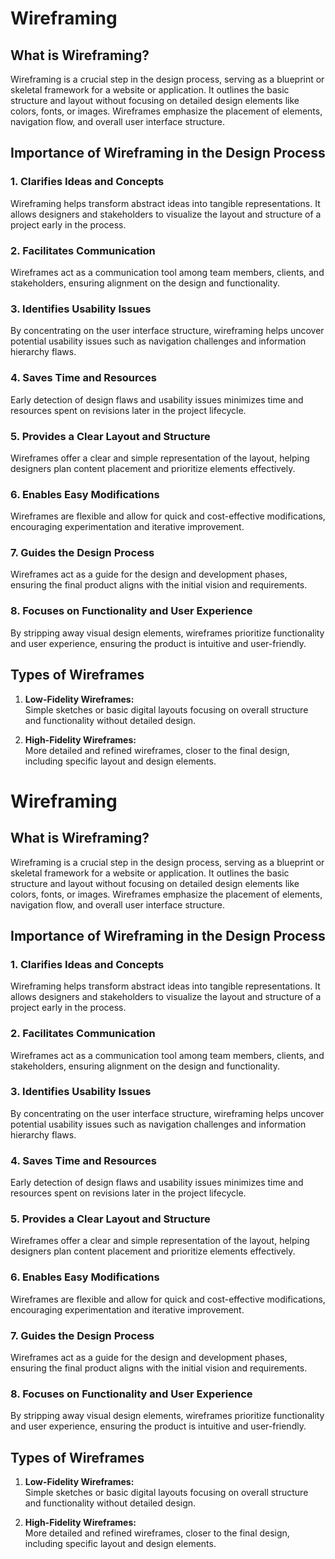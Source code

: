 # Wireframing

## What is Wireframing?  
Wireframing is a crucial step in the design process, serving as a blueprint or skeletal framework for a website or application. It outlines the basic structure and layout without focusing on detailed design elements like colors, fonts, or images. Wireframes emphasize the placement of elements, navigation flow, and overall user interface structure.

## Importance of Wireframing in the Design Process  

### 1. Clarifies Ideas and Concepts  
Wireframing helps transform abstract ideas into tangible representations. It allows designers and stakeholders to visualize the layout and structure of a project early in the process.  

### 2. Facilitates Communication  
Wireframes act as a communication tool among team members, clients, and stakeholders, ensuring alignment on the design and functionality.  

### 3. Identifies Usability Issues  
By concentrating on the user interface structure, wireframing helps uncover potential usability issues such as navigation challenges and information hierarchy flaws.  

### 4. Saves Time and Resources  
Early detection of design flaws and usability issues minimizes time and resources spent on revisions later in the project lifecycle.  

### 5. Provides a Clear Layout and Structure  
Wireframes offer a clear and simple representation of the layout, helping designers plan content placement and prioritize elements effectively.  

### 6. Enables Easy Modifications  
Wireframes are flexible and allow for quick and cost-effective modifications, encouraging experimentation and iterative improvement.  

### 7. Guides the Design Process  
Wireframes act as a guide for the design and development phases, ensuring the final product aligns with the initial vision and requirements.  

### 8. Focuses on Functionality and User Experience  
By stripping away visual design elements, wireframes prioritize functionality and user experience, ensuring the product is intuitive and user-friendly.  

## Types of Wireframes  

1. **Low-Fidelity Wireframes:**  
   Simple sketches or basic digital layouts focusing on overall structure and functionality without detailed design.  

2. **High-Fidelity Wireframes:**  
   More detailed and refined wireframes, closer to the final design, including specific layout and design elements.
# Wireframing

## What is Wireframing?  
Wireframing is a crucial step in the design process, serving as a blueprint or skeletal framework for a website or application. It outlines the basic structure and layout without focusing on detailed design elements like colors, fonts, or images. Wireframes emphasize the placement of elements, navigation flow, and overall user interface structure.

## Importance of Wireframing in the Design Process  

### 1. Clarifies Ideas and Concepts  
Wireframing helps transform abstract ideas into tangible representations. It allows designers and stakeholders to visualize the layout and structure of a project early in the process.  

### 2. Facilitates Communication  
Wireframes act as a communication tool among team members, clients, and stakeholders, ensuring alignment on the design and functionality.  

### 3. Identifies Usability Issues  
By concentrating on the user interface structure, wireframing helps uncover potential usability issues such as navigation challenges and information hierarchy flaws.  

### 4. Saves Time and Resources  
Early detection of design flaws and usability issues minimizes time and resources spent on revisions later in the project lifecycle.  

### 5. Provides a Clear Layout and Structure  
Wireframes offer a clear and simple representation of the layout, helping designers plan content placement and prioritize elements effectively.  

### 6. Enables Easy Modifications  
Wireframes are flexible and allow for quick and cost-effective modifications, encouraging experimentation and iterative improvement.  

### 7. Guides the Design Process  
Wireframes act as a guide for the design and development phases, ensuring the final product aligns with the initial vision and requirements.  

### 8. Focuses on Functionality and User Experience  
By stripping away visual design elements, wireframes prioritize functionality and user experience, ensuring the product is intuitive and user-friendly.  

## Types of Wireframes  

1. **Low-Fidelity Wireframes:**  
   Simple sketches or basic digital layouts focusing on overall structure and functionality without detailed design.  

2. **High-Fidelity Wireframes:**  
   More detailed and refined wireframes, closer to the final design, including specific layout and design elements.
